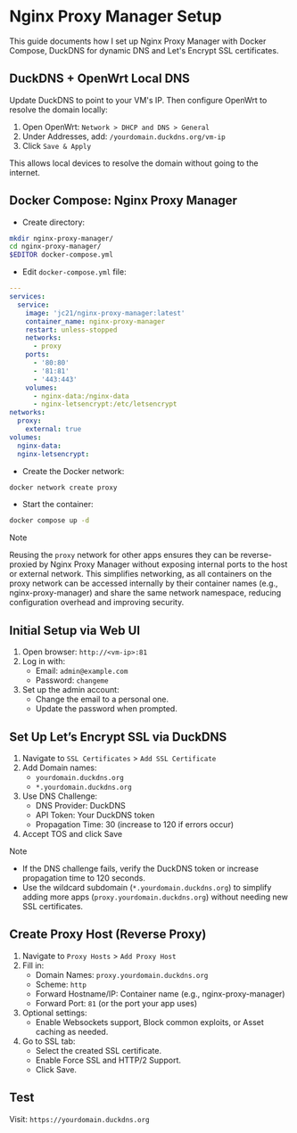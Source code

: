 # Nginx Proxy Manager Setup

This guide documents how I set up Nginx Proxy Manager with Docker Compose, DuckDNS for dynamic DNS and Let's Encrypt SSL certificates.

## DuckDNS + OpenWrt Local DNS

Update DuckDNS to point to your VM's IP. Then configure OpenWrt to resolve the domain locally:

1. Open OpenWrt: `Network > DHCP and DNS > General`
1. Under Addresses, add: `/yourdomain.duckdns.org/vm-ip`
1. Click `Save & Apply`

This allows local devices to resolve the domain without going to the internet.

## Docker Compose: Nginx Proxy Manager

* Create directory:

```sh
mkdir nginx-proxy-manager/
cd nginx-proxy-manager/
$EDITOR docker-compose.yml
```

* Edit `docker-compose.yml` file:

```yaml
---
services:
  service:
    image: 'jc21/nginx-proxy-manager:latest'
    container_name: nginx-proxy-manager
    restart: unless-stopped
    networks:
      - proxy
    ports:
      - '80:80'
      - '81:81'
      - '443:443'
    volumes:
      - nginx-data:/nginx-data
      - nginx-letsencrypt:/etc/letsencrypt
networks:
  proxy:
    external: true
volumes:
  nginx-data:
  nginx-letsencrypt:
```

* Create the Docker network:

```sh
docker network create proxy
```

* Start the container:

```sh
docker compose up -d
```

> [!NOTE]
> Reusing the `proxy` network for other apps ensures they can be reverse-proxied by Nginx Proxy Manager without exposing internal ports to the host or external network. This simplifies networking, as all containers on the proxy network can be accessed internally by their container names (e.g., nginx-proxy-manager) and share the same network namespace, reducing configuration overhead and improving security.

## Initial Setup via Web UI

1. Open browser: `http://<vm-ip>:81`
1. Log in with:
    * Email: `admin@example.com`
    * Password: `changeme`
1. Set up the admin account:
    * Change the email to a personal one.
    * Update the password when prompted.

## Set Up Let’s Encrypt SSL via DuckDNS

1. Navigate to `SSL Certificates` > `Add SSL Certificate`
1. Add Domain names:
    * `yourdomain.duckdns.org`
    * `*.yourdomain.duckdns.org`
1. Use DNS Challenge:
    * DNS Provider: DuckDNS
    * API Token: Your DuckDNS token
    * Propagation Time: 30 (increase to 120 if errors occur)
1. Accept TOS and click Save

> [!NOTE]
> * If the DNS challenge fails, verify the DuckDNS token or increase propagation time to 120 seconds.
> * Use the wildcard subdomain (`*.yourdomain.duckdns.org`) to simplify adding more apps (`proxy.yourdomain.duckdns.org`) without needing new SSL certificates.

## Create Proxy Host (Reverse Proxy)

1. Navigate to `Proxy Hosts` > `Add Proxy Host`
1. Fill in:
    * Domain Names: `proxy.yourdomain.duckdns.org`
    * Scheme: `http`
    * Forward Hostname/IP: Container name (e.g., nginx-proxy-manager)
    * Forward Port: `81` (or the port your app uses)
1. Optional settings:
    * Enable Websockets support, Block common exploits, or Asset caching as needed.
1. Go to SSL tab:
    * Select the created SSL certificate.
    * Enable Force SSL and HTTP/2 Support.
    * Click Save.

## Test

Visit: `https://yourdomain.duckdns.org`
